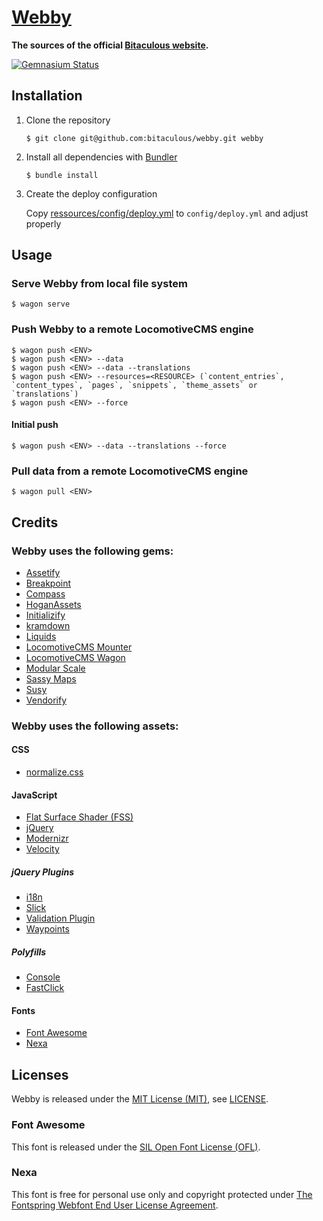 [Webby]
=======

**The sources of the official [Bitaculous website].**

[![Gemnasium Status][Gemnasium Status]][Gemnasium]

Installation
------------

1. Clone the repository

    ```
    $ git clone git@github.com:bitaculous/webby.git webby
    ```

2. Install all dependencies with [Bundler]

    ```
    $ bundle install
    ```

3. Create the deploy configuration

    Copy [ressources/config/deploy.yml] to `config/deploy.yml` and adjust properly

Usage
-----

### Serve Webby from local file system

```shell
$ wagon serve
```

### Push Webby to a remote LocomotiveCMS engine

```shell
$ wagon push <ENV>
$ wagon push <ENV> --data
$ wagon push <ENV> --data --translations
$ wagon push <ENV> --resources=<RESOURCE> (`content_entries`, `content_types`, `pages`, `snippets`, `theme_assets` or `translations`)
$ wagon push <ENV> --force
```

#### Initial push

```shell
$ wagon push <ENV> --data --translations --force
```

### Pull data from a remote LocomotiveCMS engine

```shell
$ wagon pull <ENV>
```

Credits
-------

### Webby uses the following gems:

* [Assetify]
* [Breakpoint]
* [Compass]
* [HoganAssets]
* [Initializify]
* [kramdown]
* [Liquids]
* [LocomotiveCMS Mounter]
* [LocomotiveCMS Wagon]
* [Modular Scale]
* [Sassy Maps]
* [Susy]
* [Vendorify]

### Webby uses the following assets:

#### CSS

* [normalize.css]

#### JavaScript

* [Flat Surface Shader (FSS)]
* [jQuery]
* [Modernizr]
* [Velocity]

##### jQuery Plugins

* [i18n]
* [Slick]
* [Validation Plugin]
* [Waypoints]

##### Polyfills

* [Console]
* [FastClick]

#### Fonts

* [Font Awesome]
* [Nexa]

Licenses
--------

Webby is released under the [MIT License (MIT)], see [LICENSE].

### Font Awesome

This font is released under the [SIL Open Font License (OFL)].

### Nexa

This font is free for personal use only and copyright protected under [The Fontspring Webfont End User License Agreement].

[Assetify]: http://bitaculous.github.io/assetify "“All your assets are belong to us”"
[Bitaculous website]: https://bitaculous.com "The official Bitaculous website"
[Breakpoint]: https://github.com/Team-Sass/breakpoint, "Really simple media queries in Sass"
[Bundler]: http://bundler.io "The best way to manage a Ruby application's gems"
[Compass]: http://compass-style.org "An open-source CSS Authoring Framework."
[Console]: https://github.com/h5bp/html5-boilerplate/blob/master/src/js/plugins.js "Avoid `console` errors in browsers that lack a console."
[FastClick]: https://github.com/ftlabs/fastclick "Polyfill to remove click delays on browsers with touch UIs."
[Flat Surface Shader (FSS)]: http://matthew.wagerfield.com/flat-surface-shader "Flat Surface Shader for rendering lit triangles to a number of contexts including WebGL, Canvas 2D and SVG."
[Font Awesome]: http://fortawesome.github.io/Font-Awesome "The iconic font and CSS toolkit"
[Gemnasium]: https://gemnasium.com/bitaculous/webby "Webby at Gemnasium"
[Gemnasium Status]: http://img.shields.io/gemnasium/bitaculous/webby.svg?style=flat "Gemnasium Status"
[HoganAssets]: https://github.com/leshill/hogan_assets "Compiles your mustache templates with hogan.js on sprockets and the Rails asset pipeline."
[i18n]: https://github.com/recurser/jquery-i18n "A jQuery plugin for doing client-side translations in javascript."
[Initializify]: http://bitaculous.github.io/initializify "Put in the condition appropriate to the start of an operation."
[jQuery]: http://jquery.com "The Write Less, Do More, JavaScript Library."
[kramdown]: http://kramdown.gettalong.org "fast, pure-Ruby Markdown-superset converter"
[LICENSE]: https://raw.githubusercontent.com/bitaculous/webby/master/LICENSE "License"
[Liquids]: http://bitaculous.github.io/liquids "A package of misc liquid blocks, tags and filters for Wagon and LocomotiveCMS engine."
[LocomotiveCMS Mounter]: https://github.com/locomotivecms/mounter "Mount in memory any LocomotiveCMS site, from a template on the filesystem, a zip file or even an online engine."
[LocomotiveCMS Wagon]: https://github.com/locomotivecms/wagon "The right tool to create and modify a LocomotiveCMS website locally."
[MIT License (MIT)]: http://opensource.org/licenses/MIT "The MIT License (MIT)"
[Modernizr]: http://modernizr.com "Modernizr is a JavaScript library that detects HTML5 and CSS3 features in the user’s browser."
[Modular Scale]: https://github.com/Team-Sass/modular-scale "Modular scale calculator built into your Sass"
[Nexa]: http://www.fontspring.com/fonts/fontfabric/nexa "Nexa"
[normalize.css]: http://necolas.github.io/normalize.css "normalize.css"
[ressources/config/deploy.yml]: https://github.com/bitaculous/webby/blob/master/ressources/config/deploy.yml "Deploy configuration (sample)"
[Sassy Maps]: https://github.com/Team-Sass/Sassy-Maps "Map helper functions for Sass 3.3 and up"
[SIL Open Font License (OFL)]: http://scripts.sil.org/OFL "SIL Open Font License (OFL)"
[Slick]: http://kenwheeler.github.io/slick "The last carousel you'll ever need."
[Susy]: http://susy.oddbird.net "Susy is a toolkit for building layouts of all types with a simple, natural syntax."
[The Fontspring Webfont End User License Agreement]: http://www.fontspring.com/lic/lv4e5lv2k2 "The Fontspring Webfont End User License Agreement"
[Validation Plugin]: http://jqueryvalidation.org "Form validation made easy."
[Velocity]: http://velocityjs.org "Accelerated JavaScript animation."
[Vendorify]: http://bitaculous.github.io/vendorify, "Put your vendor assets where they belong."
[Waypoints]: http://imakewebthings.com/jquery-waypoints "Waypoints is a jQuery plugin that makes it easy to execute a function whenever you scroll to an element."
[Webby]: https://github.com/bitaculous/webby "The sources of the official Bitaculous website."